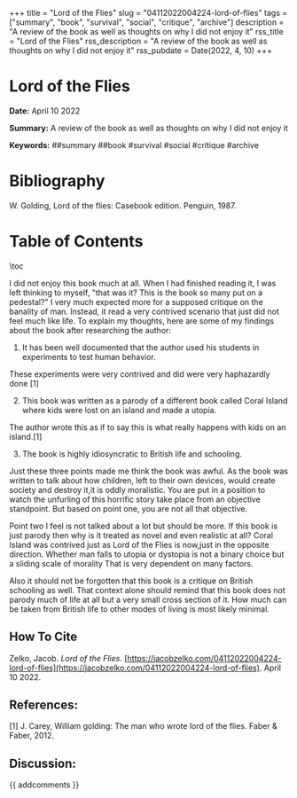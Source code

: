 +++
title = "Lord of the Flies"
slug = "04112022004224-lord-of-flies"
tags = ["summary", "book", "survival", "social", "critique", "archive"]
description = "A review of the book as well as thoughts on why I did not enjoy it"
rss_title = "Lord of the Flies"
rss_description = "A review of the book as well as thoughts on why I did not enjoy it"
rss_pubdate = Date(2022, 4, 10)
+++



Lord of the Flies
=========

**Date:** April 10 2022

**Summary:** A review of the book as well as thoughts on why I did not enjoy it

**Keywords:** ##summary ##book #survival #social #critique #archive

Bibliography
==========

W. Golding, Lord of the flies: Casebook edition. Penguin, 1987.

Table of Contents
=========

\toc

I did not enjoy this book much at all. When I had finished reading it, I was left thinking to myself, "that was it? This is the book so many put on a pedestal?" I very much expected more for a supposed critique on the banality of man. Instead, it read a very contrived scenario that just did not feel much like life. To explain my thoughts, here are some of my findings about the book after researching the author:

1. It has been well documented that the author used his students in experiments to test human behavior.

These experiments were very contrived and did were very haphazardly done [1]

2. This book was written as a parody of a different book called Coral Island where kids were lost on an island and made a utopia.

The author wrote this as if to say this is what really happens with kids on an island.[1]

3. The book is highly idiosyncratic to British life and schooling.

Just these three points made me think the book was awful. As the book was written to talk about how children, left to their own devices, would create society and destroy it,it is oddly moralistic. You are put in a position to watch the unfurling of this horrific story take place from an objective standpoint. But based on point one, you are not all that objective.

Point two I feel is not talked about a lot but should be more. If this book is just parody then why is it treated as novel and even realistic at all? Coral Island was contrived just as Lord of the Flies is now,just in the opposite direction. Whether man falls to utopia or dystopia is not a binary choice but a sliding scale of morality That is very dependent on many factors.

Also it should not be forgotten that this book is a critique on British schooling as well. That context alone should remind that this book does not parody much of life at all but a very small cross section of it. How much can be taken from British life to other modes of living is most likely minimal.
## How To Cite

 Zelko, Jacob. _Lord of the Flies_. [https://jacobzelko.com/04112022004224-lord-of-flies](https://jacobzelko.com/04112022004224-lord-of-flies). April 10 2022.
## References:

[1] J. Carey, William golding: The man who wrote lord of the flies. Faber & Faber, 2012.
## Discussion: 

{{ addcomments }}
